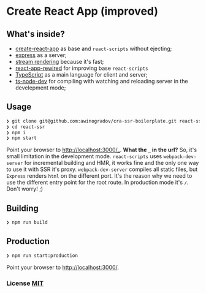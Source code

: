 # Create React App (improved)

## What's inside?

- [create-react-app](https://github.com/facebook/create-react-app) as base and `react-scripts` without ejecting;
- [express](https://github.com/expressjs/express) as a server;
- [stream rendering](https://reactjs.org/docs/react-dom-server.html#rendertonodestream) because it's fast;
- [react-app-rewired](https://github.com/timarney/react-app-rewired) for improving base `react-scripts`
- [TypeScript](https://www.typescriptlang.org/) as a main language for client and server;
- [ts-node-dev](https://github.com/whitecolor/ts-node-dev) for compiling with watching and reloading server in the develepment mode;

## Usage

``` bash
❯ git clone git@github.com:awinogradov/cra-ssr-boilerplate.git react-ssr
❯ cd react-ssr
❯ npm i
❯ npm start
```

Point your browser to [http://localhost:3000/_](http://localhost:3000/_). __What the `_` in the url?__ So, it's small limitation in the development mode. `react-scripts` uses `webpack-dev-server` for incremental building and HMR, it works fine and the only one way to use it with SSR it's proxy. `webpack-dev-server` compiles all static files, but `Express` renders `html` on the different port. It's the reason why we need to use the different entry point for the root route. In production mode it's `/`. Don't worry! ;)

## Building

``` bash
❯ npm run build
```

## Production

``` bash
❯ npm run start:production
```

Point your browser to [http://localhost:3000/](http://localhost:3000/).

### License [MIT](blob/master/LICENSE)
